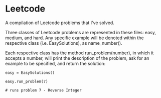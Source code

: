 # Leetcode
A compilation of Leetcode problems that I've solved.

Three classes of Leetcode problems are represented in these files: easy, medium, and hard. Any specific example will be denoted within the respective class (i.e. EasySolutions), as name_number().

Each respective class has the method run_problem(number), in which it accepts a number, will print the description of the problem, ask for an example to be specified, and return the solution:

```
easy = EasySolutions()

easy.run_problem(7)

# runs problem 7 - Reverse Integer
```
